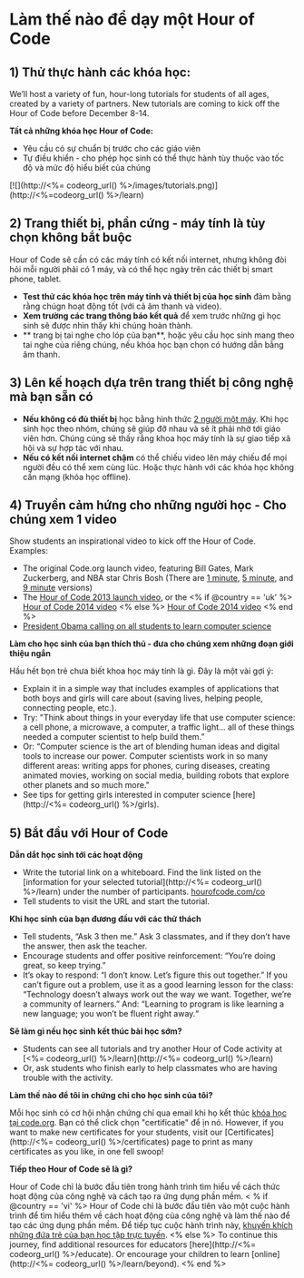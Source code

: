 

# Làm thế nào để dạy một Hour of Code

## 1) Thử thực hành các khóa học:

We’ll host a variety of fun, hour-long tutorials for students of all ages, created by a variety of partners. New tutorials are coming to kick off the Hour of Code before December 8-14.

**Tất cả những khóa học Hour of Code:**

  * Yêu cầu có sự chuẩn bị trước cho các giáo viên
  * Tự điều khiển - cho phép học sinh có thể thực hành tùy thuộc vào tốc độ và mức độ hiểu biết của chúng

[![](http://<%= codeorg_url() %>/images/tutorials.png)](http://<%=codeorg_url() %>/learn)

## 2) Trang thiết bị, phần cứng - máy tính là tùy chọn không bắt buộc

Hour of Code sẽ cần có các máy tính có kết nối internet, nhưng không đòi hỏi mỗi người phải có 1 máy, và có thể học ngày trên các thiết bị smart phone, tablet.

  * **Test thử các khóa học trên máy tính và thiết bị của học sinh** đảm bằng rằng chúgn hoạt động tốt (với cả âm thanh và video).
  * **Xem trường các trang thông báo kết quả** để xem trước những gì học sinh sẽ được nhìn thấy khi chúng hoàn thành. 
  * ** trang bị tai nghe cho lóp của bạn**, hoặc yêu cầu học sinh mang theo tai nghe của riêng chúng, nếu khóa học bạn chọn có hướng dẫn bằng âm thanh.

## 3) Lên kế hoạch dựa trên trang thiết bị công nghệ mà bạn sẵn có

  * **Nếu không có đủ thiết bị** học bằng hình thức [2 người một máy](http://www.ncwit.org/resources/pair-programming-box-power-collaborative-learning). Khi học sinh học theo nhóm, chúng sẽ giúp đỡ nhau và sẽ ít phải nhờ tới giáo viên hơn. Chúng cúng sẽ thấy rằng khoa học máy tính là sự giao tiếp xã hội và sự hợp tác với nhau.
  * **Nếu có kết nối internet chậm** có thể chiếu video lên máy chiếu để mọi người đều có thể xem cùng lúc. Hoặc thực hành với các khóa học không cần mạng (khóa học offline).

## 4) Truyền cảm hứng cho những người học - Cho chúng xem 1 video

Show students an inspirational video to kick off the Hour of Code. Examples:

  * The original Code.org launch video, featuring Bill Gates, Mark Zuckerberg, and NBA star Chris Bosh (There are [1 minute](https://www.youtube.com/watch?v=qYZF6oIZtfc), [5 minute](https://www.youtube.com/watch?v=nKIu9yen5nc), and [9 minute](https://www.youtube.com/watch?v=dU1xS07N-FA) versions)
  * The [Hour of Code 2013 launch video](https://www.youtube.com/watch?v=FC5FbmsH4fw), or the <% if @country == 'uk' %> [Hour of Code 2014 video](https://www.youtube.com/watch?v=96B5-JGA9EQ) <% else %> [Hour of Code 2014 video](https://www.youtube.com/watch?v=rH7AjDMz_dc&index=2&list=PLzdnOPI1iJNe1WmdkMG-Ca8cLQpdEAL7Q) <% end %>
  * [President Obama calling on all students to learn computer science](https://www.youtube.com/watch?v=6XvmhE1J9PY)

**Làm cho học sinh của bạn thích thú - đưa cho chúng xem những đoạn giới thiệu ngắn**

Hầu hết bọn trẻ chưa biết khoa học máy tính là gì. Đây là một vài gợi ý:

  * Explain it in a simple way that includes examples of applications that both boys and girls will care about (saving lives, helping people, connecting people, etc.).
  * Try: "Think about things in your everyday life that use computer science: a cell phone, a microwave, a computer, a traffic light… all of these things needed a computer scientist to help build them.”
  * Or: “Computer science is the art of blending human ideas and digital tools to increase our power. Computer scientists work in so many different areas: writing apps for phones, curing diseases, creating animated movies, working on social media, building robots that explore other planets and so much more."
  * See tips for getting girls interested in computer science [here](http://<%= codeorg_url() %>/girls). 

## 5) Bắt đầu với Hour of Code

**Dẫn dắt học sinh tới các hoạt động**

  * Write the tutorial link on a whiteboard. Find the link listed on the [information for your selected tutorial](http://<%= codeorg_url() %>/learn) under the number of participants. [hourofcode.com/co](http://hourofcode.com/co)
  * Tell students to visit the URL and start the tutorial.

**Khi học sinh của bạn đương đầu với các thử thách**

  * Tell students, “Ask 3 then me.” Ask 3 classmates, and if they don’t have the answer, then ask the teacher.
  * Encourage students and offer positive reinforcement: “You’re doing great, so keep trying.”
  * It’s okay to respond: “I don’t know. Let’s figure this out together.” If you can’t figure out a problem, use it as a good learning lesson for the class: “Technology doesn’t always work out the way we want. Together, we’re a community of learners.” And: “Learning to program is like learning a new language; you won’t be fluent right away.“

**Sẽ làm gì nếu học sinh kết thúc bài học sớm?**

  * Students can see all tutorials and try another Hour of Code activity at [<%= codeorg_url() %>/learn](http://<%= codeorg_url() %>/learn)
  * Or, ask students who finish early to help classmates who are having trouble with the activity.

**Làm thế nào để tôi in chứng chỉ cho học sinh của tôi?**

Mỗi học sinh có cơ hội nhận chứng chỉ qua email khi họ kết thúc [ khóa học tại code.org](http://studio.code.org). Bạn có thể click chọn "certificatie" để ịn nó. However, if you want to make new certificates for your students, visit our [Certificates](http://<%= codeorg_url() %>/certificates) page to print as many certificates as you like, in one fell swoop!

**Tiếp theo Hour of Code sẽ là gì?**

Hour of Code chỉ là bước đầu tiên trong hành trình tìm hiểu về cách thức hoạt động của công nghệ và cách tạo ra ứng dụng phần mềm. < % if @country == 'vi' %> Hour of Code chỉ là bước đầu tiên vào một cuộc hành trình để tìm hiểu thêm về cách hoạt động của công nghệ và làm thế nào để tạo các ứng dụng phần mềm. Để tiếp tục cuộc hành trình này, [khuyến khích những đứa trẻ của bạn học tập trực tuyến](http://uk.code.org/learn/beyond). <% else %> To continue this journey, find additional resources for educators [here](http://<%= codeorg_url() %>/educate). Or encourage your children to learn [online](http://<%= codeorg_url() %>/learn/beyond). <% end %>